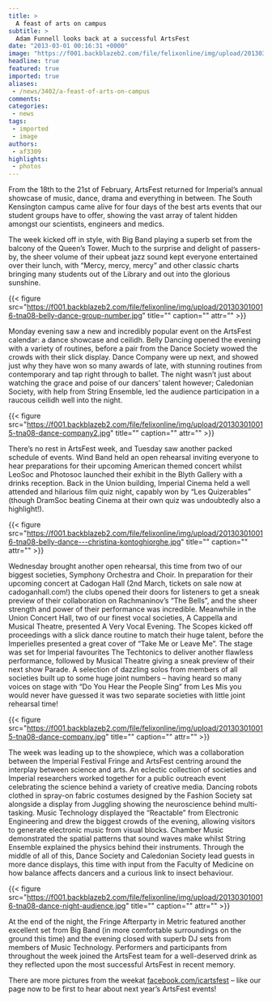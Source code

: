 ```yaml
---
title: >
  A feast of arts on campus
subtitle: >
  Adam Funnell looks back at a successful ArtsFest
date: "2013-03-01 00:16:31 +0000"
image: "https://f001.backblazeb2.com/file/felixonline/img/upload/201303010014-tna08-big-band-queens-tower.jpg"
headline: true
featured: true
imported: true
aliases:
 - /news/3402/a-feast-of-arts-on-campus
comments:
categories:
 - news
tags:
 - imported
 - image
authors:
 - af3309
highlights:
 - photos
---
```


From the 18th to the 21st of February, ArtsFest returned for Imperial’s annual showcase of music, dance, drama and everything in between. The South Kensington campus came alive for four days of the best arts events that our student groups have to offer, showing the vast array of talent hidden amongst our scientists, engineers and medics.

The week kicked off in style, with Big Band playing a superb set from the balcony of the Queen’s Tower. Much to the surprise and delight of passers-by, the sheer volume of their upbeat jazz sound kept everyone entertained over their lunch, with “Mercy, mercy, mercy” and other classic charts bringing many students out of the Library and out into the glorious sunshine.

{{< figure src="https://f001.backblazeb2.com/file/felixonline/img/upload/201303010016-tna08-belly-dance-group-number.jpg" title="" caption="" attr="" >}}

Monday evening saw a new and incredibly popular event on the ArtsFest calendar: a dance showcase and ceilidh. Belly Dancing opened the evening with a variety of routines, before a pair from the Dance Society wowed the crowds with their slick display. Dance Company were up next, and showed just why they have won so many awards of late, with stunning routines from contemporary and tap right through to ballet. The night wasn’t just about watching the grace and poise of our dancers’ talent however; Caledonian Society, with help from String Ensemble, led the audience participation in a raucous ceilidh well into the night.

{{< figure src="https://f001.backblazeb2.com/file/felixonline/img/upload/201303010015-tna08-dance-company2.jpg" title="" caption="" attr="" >}}

There’s no rest in ArtsFest week, and Tuesday saw another packed schedule of events. Wind Band held an open rehearsal inviting everyone to hear preparations for their upcoming American themed concert whilst LeoSoc and Photosoc launched their exhibit in the Blyth Gallery with a drinks reception. Back in the Union building, Imperial Cinema held a well attended and hilarious film quiz night, capably won by “Les Quizerables” (though DramSoc beating Cinema at their own quiz was undoubtedly also a highlight!).

{{< figure src="https://f001.backblazeb2.com/file/felixonline/img/upload/201303010016-tna08-belly-dance---christina-kontoghiorghe.jpg" title="" caption="" attr="" >}}

Wednesday brought another open rehearsal, this time from two of our biggest societies, Symphony Orchestra and Choir. In preparation for their upcoming concert at Cadogan Hall (2nd March, tickets on sale now at cadoganhall.com!) the clubs opened their doors for listeners to get a sneak preview of their collaboration on Rachmaninov’s “The Bells”, and the sheer strength and power of their performance was incredible. Meanwhile in the Union Concert Hall, two of our finest vocal societies, A Cappella and Musical Theatre, presented A Very Vocal Evening. The Scopes kicked off proceedings with a slick dance routine to match their huge talent, before the Imperielles presented a great cover of “Take Me or Leave Me”. The stage was set for Imperial favourites The Techtonics to deliver another flawless performance, followed by Musical Theatre giving a sneak preview of their next show Parade. A selection of dazzling solos from members of all societies built up to some huge joint numbers – having heard so many voices on stage with “Do You Hear the People Sing” from Les Mis you would never have guessed it was two separate societies with little joint rehearsal time!

{{< figure src="https://f001.backblazeb2.com/file/felixonline/img/upload/201303010015-tna08-dance-company.jpg" title="" caption="" attr="" >}}

The week was leading up to the showpiece, which was a collaboration between the Imperial Festival Fringe and ArtsFest centring around the interplay between science and arts. An eclectic collection of societies and Imperial researchers worked together for a public outreach event celebrating the science behind a variety of creative media. Dancing robots clothed in spray-on fabric costumes designed by the Fashion Society sat alongside a display from Juggling showing the neuroscience behind multi-tasking. Music Technology displayed the “Reactable” from Electronic Engineering and drew the biggest crowds of the evening, allowing visitors to generate electronic music from visual blocks. Chamber Music demonstrated the spatial patterns that sound waves make whilst String Ensemble explained the physics behind their instruments. Through the middle of all of this, Dance Society and Caledonian Society lead guests in more dance displays, this time with input from the Faculty of Medicine on how balance affects dancers and a curious link to insect behaviour.

{{< figure src="https://f001.backblazeb2.com/file/felixonline/img/upload/201303010016-tna08-dance-night-audience.jpg" title="" caption="" attr="" >}}

At the end of the night, the Fringe Afterparty in Metric featured another excellent set from Big Band (in more comfortable surroundings on the ground this time) and the evening closed with superb DJ sets from members of Music Technology. Performers and participants from throughout the week joined the ArtsFest team for a well-deserved drink as they reflected upon the most successful ArtsFest in recent memory.

There are more pictures from the weekat [facebook.com/icartsfest](http://facebook.com/icartsfest) – like our page now to be first to hear about next year’s ArtsFest events!
